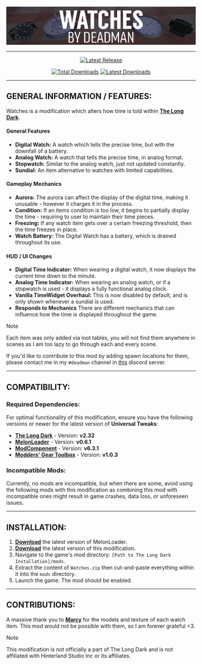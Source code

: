 <p align="center">
    <a href="#"><img src="https://raw.githubusercontent.com/Deaadman/Watches/release/Images/WatchesHeading.png"></a>

---

<div align="center">

[![Latest Release](https://img.shields.io/github/v/release/Deaadman/Watches?label=Latest%20Release&style=for-the-badge)](https://github.com/Deaadman/Watches/releases/latest)

[![Total Downloads](https://img.shields.io/github/downloads/Deaadman/Watches/total.svg?style=for-the-badge)](https://github.com/Deaadman/Watches/releases)
[![Latest Downloads](https://img.shields.io/github/downloads/Deaadman/Watches/latest/total.svg?style=for-the-badge)](https://github.com/Deaadman/Watches/releases)

</div>

---

## GENERAL INFORMATION / FEATURES:
Watches is a modification which alters how time is told within [**The Long Dark**](https://www.hinterlandgames.com/the-long-dark/).

#### General Features
- **Digital Watch:** A watch which tells the precise time, but with the downfall of a battery.
- **Analog Watch:** A watch that tells the precise time, in analog format.
- **Stopwatch:** Similar to the analog watch, just not updated constantly.
- **Sundial:** An item alternative to watches with limited capabilities.

#### Gameplay Mechanics
- **Aurora:** The aurora can affect the display of the digital time, making it unusable - however it charges it in the process.
- **Condition:** If an items condition is too low, it begins to partially display the time - requiring to user to maintain their time pieces.
- **Freezing:** If any watch item gets over a certain freezing threshold, then the time freezes in place.
- **Watch Battery:** The Digital Watch has a battery, which is drained throughout its use.

#### HUD / UI Changes
- **Digital Time Indicator:** When wearing a digital watch, it now displays the current time down to the minute.
- **Analog Time Indicator:** When wearing an analog watch, or if a stopwatch is used - it displays a fully functional analog clock.
- **Vanilla TimeWidget Overhaul:** This is now disabled by default, and is only shown whenever a sundial is used.
- **Responds to Mechanics** There are different mechanics that can influence how the time is displayed throughout the game.

> [!NOTE]
> Each item was only added via loot tables, you will not find them anywhere in scenes as I am too lazy to go through each and every scene.
> 
> If you'd like to contribute to this mod by adding spawn locations for them, please contact me in my `#deadman` channel in [this](https://discord.gg/2mnXAZfGXQ) discord server.

---

## COMPATIBILITY:

### Required Dependencies:
For optimal functionality of this modification, ensure you have the following versions or newer for the latest version of **Universal Tweaks**:

- [**The Long Dark**](https://store.steampowered.com/news/app/305620) - Version: **v2.32**
- [**MelonLoader**](https://github.com/LavaGang/MelonLoader/releases) - Version: **v0.6.1**
- [**ModComponent**](https://github.com/dommrogers/ModComponent) - Version: **v6.3.1**
- [**Modders' Gear Toolbox**](https://github.com/Jods-Its/Modders-Gear-Toolbox) - Version: **v1.0.3**

### Incompatible Mods:

Currently, no mods are incompatible, but when there are some, avoid using the following mods with this modification as combining this mod with incompatible ones might result in game crashes, data loss, or unforeseen issues.

---

## INSTALLATION:

1. [**Download**](https://github.com/LavaGang/MelonLoader/releases/latest/download/MelonLoader.Installer.exe) the latest version of MelonLoader.
2. [**Download**](https://github.com/Deaadman/Watches/releases/latest/download/Watches.zip) the latest version of this modification.
3. Navigate to the game's mod directory: `[Path to The Long Dark Installation]/mods`.
4. Extract the content of `Watches.zip` then cut-and-paste everything within it into the `mods` directory.
5. Launch the game. The mod should be enabled.

---

## **CONTRIBUTIONS**:

A massive thank you to [**Marcy**](https://github.com/DemonBunnyBon) for the models and texture of each watch item. This mod would not be possible with them, so I am forever grateful <3.

> [!NOTE]
> This modification is not officially a part of The Long Dark and is not affiliated with Hinterland Studio Inc or its affiliates.
